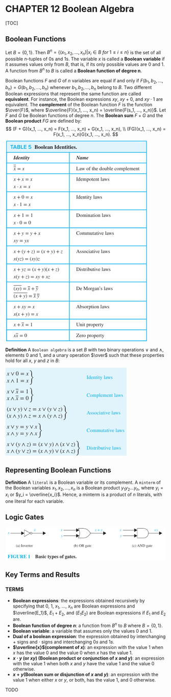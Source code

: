# CHAPTER 12 Boolean Algebra

[TOC]



## Boolean Functions

Let $B = \{0, 1\}$. Then $B^n = \{(x_1, x_2, ..., x_n) | x_i \in B\ for\ 1 \leq i \leq n \}$ is the set of all possible $n$-tuples of 0s and 1s. The variable $x$ is called a **Boolean variable** if it assumes values only from $B$, that is, if its only possible values are 0 and 1. A function from $B^n$ to $B$ is called a **Boolean function of degree n**.

Boolean functions $F$ and $G$ of $n$ variables are equal if and only if $F(b_1, b_2, ..., b_n) = G(b_1, b_2, ..., b_n)$ whenever $b_1, b_2, ..., b_n$ belong to $B$. Two different Boolean expressions that represent the same function are called **equivalent**. For instance, the Boolean expressions $xy$, $xy + 0$, and $xy \cdot 1$ are equivalent. The **complement** of the Boolean function $F$ is the function $\over{F}$, where $\overline{F}(x_1, ..., x_n) = \overline{F(s_1, ..., x_n)}$. Let $F$ and $G$ be Boolean functions of degree $n$. The **Boolean sum** $F + G$ and the **Boolean product** $FG$ are defined by:
$$
(F + G)(x_1, ..., x_n) = F(x_1, ..., x_n) + G(x_1, ..., x_n), \\
(FG)(x_1, ..., x_n) = F(x_1, ..., x_n)G(x_1, ..., x_n).
$$
![boolean_identities](res/boolean_identities.png)

**Definition** A `Boolean algebra` is a set $B$ with two binary operations $\vee$ and $\wedge$, elements 0 and 1, and a unary operation $\over$ such that these properties hold for all $x$, $y$ and $z$ in $B$:

![boolean_algebra](res/boolean_algebra.png)



## Representing Boolean Functions

**Definition** A `literal` is a Boolean variable or its complement. A `minterm` of the Boolean variables $x_1, x_2, ..., x_n$ is a Boolean product $y_1 y_2 ... y_n$, where $y_i = x_i$ or $y_i = \overline{x_i}$. Hence, a minterm is a product of $n$ literals, with one literal for each variable.



## Logic Gates

![basic_types_of_gates](res/basic_types_of_gates.png)



## Key Terms and Results

### TERMS

- **Boolean expressions**: the expressions obtained recursively by specifying that 0, 1, $x_1$, ..., $x_n$ are Boolean expressions and $\overline{E_1}$, $E_1 + E_2$, and $(E_1 E_2)$ are Boolean expressions if $E_1$ and $E_2$​ are.
- **Boolean function of degree $n$**: a function from $B^n$ to $B$ where $B = \{0, 1\}$.
- **Boolean variable**: a variable that assumes only the values 0 and 1.
- **Dual of a boolean expression**: the expression obtained by interchanging $+$ signs and $\cdot$ signs and interchanging $0s$ and $1s$.
- **$\overline{x}$(complement of $x$)**: an expression with the value 1 when $x$ has the value 0 and the value 0 when $x$ has the value 1.
- **$x \cdot y$ (or $xy$) (Boolean product or conjunction of $x$ and $y$)**: an expression with the value 1 when both $x$ and $y$ have the value 1 and the value 0 otherwise.
- **$x + y$(Boolean sum or disjunction of $x$ and $y$)**: an expression with the value 1 when either $x$ or $y$, or both, has the value 1, and 0 otherwise.

TODO
